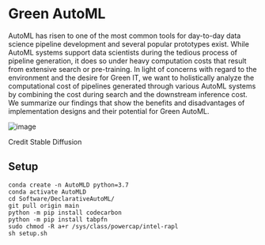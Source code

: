 # Green AutoML

AutoML has risen to one of the most common tools for day-to-day data science pipeline development and several popular prototypes exist. While AutoML systems support data scientists during the tedious process of pipeline generation, it does so under heavy computation costs that result from extensive search or pre-training. In light of concerns with regard to the environment and the desire for Green IT, we want to holistically analyze the computational cost of pipelines generated through various AutoML systems by combining the cost during search and the downstream inference cost. We summarize our findings that show the benefits and disadvantages of implementation designs and their potential for Green AutoML.  

![image](https://user-images.githubusercontent.com/5217389/216223724-05dd746d-4cce-4e64-869e-b791cfe7cee2.png)

Credit Stable Diffusion

## Setup
```
conda create -n AutoMLD python=3.7
conda activate AutoMLD
cd Software/DeclarativeAutoML/
git pull origin main
python -m pip install codecarbon
python -m pip install tabpfn
sudo chmod -R a+r /sys/class/powercap/intel-rapl
sh setup.sh
```
